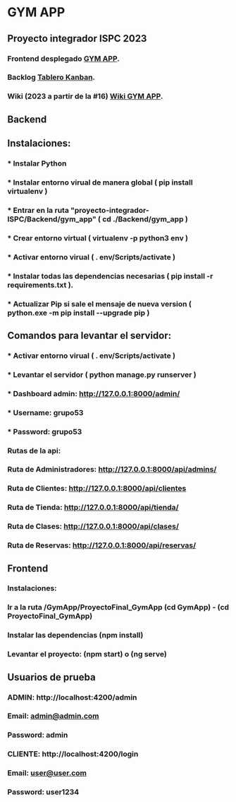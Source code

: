 # GYM APP

## Proyecto integrador ISPC 2023

### Frontend desplegado [GYM APP](https://gym-app.pulpol.com.ar/).
### Backlog [Tablero Kanban](https://github.com/users/PulpoI/projects/4/views/1).
### Wiki (2023 a partir de la #16) [Wiki GYM APP](https://github.com/PulpoI/proyecto-integrador-ISPC/wiki).

## Backend 
## Instalaciones:
### * Instalar Python
### * Instalar entorno virual de manera global ( pip install virtualenv )
### * Entrar en la ruta "proyecto-integrador-ISPC/Backend/gym_app" ( cd ./Backend/gym_app )
### * Crear entorno virtual ( virtualenv -p python3 env )
### * Activar entorno virual ( . env/Scripts/activate )
### * Instalar todas las dependencias necesarias ( pip install -r requirements.txt ). 
### * Actualizar Pip si sale el mensaje de nueva version ( python.exe -m pip install --upgrade pip )

## Comandos para levantar el servidor: 
### * Activar entorno virual ( . env/Scripts/activate )
### * Levantar el servidor ( python manage.py runserver )


### * Dashboard admin: http://127.0.0.1:8000/admin/ 
### * Username: grupo53 
### * Password: grupo53

### Rutas de la api:
### Ruta de Administradores: http://127.0.0.1:8000/api/admins/
### Ruta de Clientes: http://127.0.0.1:8000/api/clientes
### Ruta de Tienda: http://127.0.0.1:8000/api/tienda/
### Ruta de Clases: http://127.0.0.1:8000/api/clases/
### Ruta de Reservas: http://127.0.0.1:8000/api/reservas/

## Frontend 
### Instalaciones: 
### Ir a la ruta /GymApp/ProyectoFinal_GymApp (cd GymApp) - (cd ProyectoFinal_GymApp)
### Instalar las dependencias (npm install)

### Levantar el proyecto: (npm start) o (ng serve)


## Usuarios de prueba 
### ADMIN: http://localhost:4200/admin 
### Email: admin@admin.com 
### Password: admin

### CLIENTE: http://localhost:4200/login
### Email: user@user.com 
### Password: user1234
